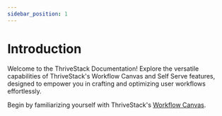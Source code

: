 ```yaml
---
sidebar_position: 1
---
```


# Introduction

Welcome to the ThriveStack Documentation! Explore the versatile capabilities of ThriveStack's Workflow Canvas and Self Serve features, designed to empower you in crafting and optimizing user workflows effortlessly.

Begin by familiarizing yourself with ThriveStack's [Workflow Canvas](https://thrivestack-ai.github.io/docs/getting-started/build/workflow-canvas).
